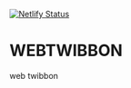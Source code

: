 [![Netlify Status](https://api.netlify.com/api/v1/badges/70f52fb4-bea8-46ce-a6b9-bb733bcd0ff9/deploy-status)](https://app.netlify.com/sites/fabulous-kelpie-218897/deploys)

# WEBTWIBBON
web twibbon
